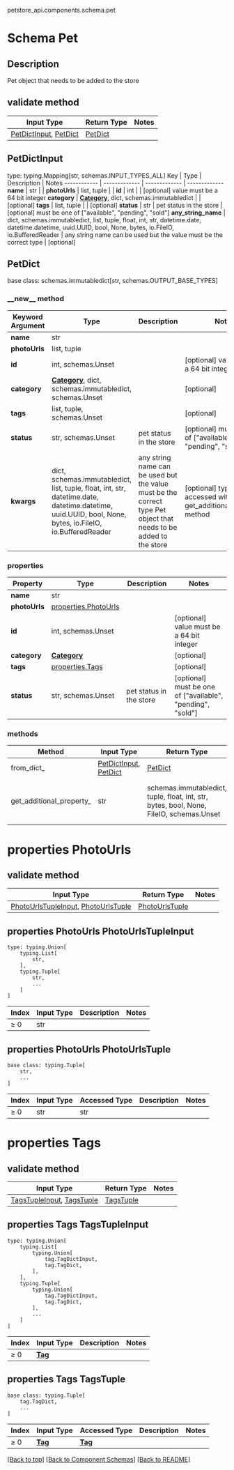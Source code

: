 petstore_api.components.schema.pet
# Schema Pet

## Description
Pet object that needs to be added to the store

## validate method
Input Type | Return Type | Notes
------------ | ------------- | -------------
[PetDictInput](#petdictinput), [PetDict](#petdict) | [PetDict](#petdict) |

## PetDictInput
type: typing.Mapping[str, schemas.INPUT_TYPES_ALL]
Key | Type |  Description | Notes
------------ | ------------- | ------------- | -------------
**name** | str |  |
**photoUrls** | list, tuple |  |
**id** | int |  | [optional] value must be a 64 bit integer
**category** | [**Category**](category.md), dict, schemas.immutabledict |  | [optional]
**tags** | list, tuple |  | [optional]
**status** | str | pet status in the store | [optional] must be one of ["available", "pending", "sold"]
**any_string_name** | dict, schemas.immutabledict, list, tuple, float, int, str, datetime.date, datetime.datetime, uuid.UUID, bool, None, bytes, io.FileIO, io.BufferedReader | any string name can be used but the value must be the correct type | [optional]

## PetDict
base class: schemas.immutabledict[str, schemas.OUTPUT_BASE_TYPES]

### &lowbar;&lowbar;new&lowbar;&lowbar; method
Keyword Argument | Type | Description | Notes
---------------- | ---- | ----------- | -----
**name** | str |  |
**photoUrls** | list, tuple |  |
**id** | int, schemas.Unset |  | [optional] value must be a 64 bit integer
**category** | [**Category**](category.md), dict, schemas.immutabledict, schemas.Unset |  | [optional]
**tags** | list, tuple, schemas.Unset |  | [optional]
**status** | str, schemas.Unset | pet status in the store | [optional] must be one of ["available", "pending", "sold"]
**kwargs** | dict, schemas.immutabledict, list, tuple, float, int, str, datetime.date, datetime.datetime, uuid.UUID, bool, None, bytes, io.FileIO, io.BufferedReader | any string name can be used but the value must be the correct type Pet object that needs to be added to the store | [optional] typed value is accessed with the get_additional_property_ method

### properties
Property | Type | Description | Notes
-------- | ---- | ----------- | -----
**name** | str |  |
**photoUrls** | [properties.PhotoUrls](#properties-photourls) |  |
**id** | int, schemas.Unset |  | [optional] value must be a 64 bit integer
**category** | [**Category**](category.md) |  | [optional]
**tags** | [properties.Tags](#properties-tags) |  | [optional]
**status** | str, schemas.Unset | pet status in the store | [optional] must be one of ["available", "pending", "sold"]

### methods
Method | Input Type | Return Type | Notes
------ | ---------- | ----------- | ------
from_dict_ | [PetDictInput](#petdictinput), [PetDict](#petdict) | [PetDict](#petdict) | a constructor
get_additional_property_ | str | schemas.immutabledict, tuple, float, int, str, bytes, bool, None, FileIO, schemas.Unset | provides type safety for additional properties

# properties PhotoUrls

## validate method
Input Type | Return Type | Notes
------------ | ------------- | -------------
[PhotoUrlsTupleInput](#properties-photourls-photourlstupleinput), [PhotoUrlsTuple](#properties-photourls-photourlstuple) | [PhotoUrlsTuple](#properties-photourls-photourlstuple) |

## properties PhotoUrls PhotoUrlsTupleInput
```
type: typing.Union[
    typing.List[
        str,
    ],
    typing.Tuple[
        str,
        ...
    ]
]
```
Index | Input Type | Description | Notes
------------- | ------------- | ------------- | -------------
≥ 0 | str |  |

## properties PhotoUrls PhotoUrlsTuple
```
base class: typing.Tuple[
    str,
    ...
]
```
Index | Input Type | Accessed Type | Description | Notes
------------- | ------------- | ------------- | ------------- | -------------
≥ 0 | str | str |  |

# properties Tags

## validate method
Input Type | Return Type | Notes
------------ | ------------- | -------------
[TagsTupleInput](#properties-tags-tagstupleinput), [TagsTuple](#properties-tags-tagstuple) | [TagsTuple](#properties-tags-tagstuple) |

## properties Tags TagsTupleInput
```
type: typing.Union[
    typing.List[
        typing.Union[
            tag.TagDictInput,
            tag.TagDict,
        ],
    ],
    typing.Tuple[
        typing.Union[
            tag.TagDictInput,
            tag.TagDict,
        ],
        ...
    ]
]
```
Index | Input Type | Description | Notes
------------- | ------------- | ------------- | -------------
≥ 0 | [**Tag**](tag.md) |  |

## properties Tags TagsTuple
```
base class: typing.Tuple[
    tag.TagDict,
    ...
]
```
Index | Input Type | Accessed Type | Description | Notes
------------- | ------------- | ------------- | ------------- | -------------
≥ 0 | [**Tag**](tag.md) | [**Tag**](tag.md) |  |

[[Back to top]](#top) [[Back to Component Schemas]](../../../README.md#Component-Schemas) [[Back to README]](../../../README.md)
